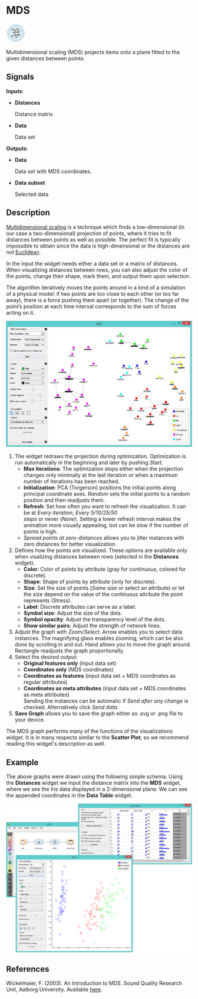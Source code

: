 MDS
===

![image](icons/mds.png)

Multidimensional scaling (MDS) projects items onto a plane fitted to the
given distances between points.

Signals
-------

**Inputs**:

- **Distances**

  Distance matrix

- **Data**

  Data set

**Outputs**:

- **Data**

  Data set with MDS coordinates.

- **Data subset**

  Selected data

Description
-----------

[Multidimensional scaling](https://en.wikipedia.org/wiki/Multidimensional_scaling) is a 
technique which finds a low-dimensional
(in our case a two-dimensional) projection of points, where it tries to
fit distances between points as well as possible. The perfect
fit is typically impossible to obtain since the data is high-dimensional or the distances are not 
[Euclidean](https://en.wikipedia.org/wiki/Euclidean_distance).

In the input the widget needs either a data set or a matrix of distances.
When visualizing distances between rows, you can also adjust the color of
the points, change their shape, mark them, and output them upon selection.

The algorithm iteratively moves the points around in a kind of a
simulation of a physical model: if two points are too close to each
other (or too far away), there is a force pushing them apart (or together).
The change of the point’s position at each time interval corresponds to
the sum of forces acting on it.

![image](images/MDS-zoo-stamped.png)

1. The widget redraws the projection during optimization. Optimization is run automatically in the beginning and later by
   pushing *Start*.
    - **Max iterations**: The optimization stops either when the projection changes only minimally
      at the last iteration or when a maximum number of iterations has been reached.
    - **Initialization**: PCA (Torgerson) positions the initial points along principal coordinate axes. *Random* sets the 
      initial points to a random position and then readjusts them. 
    - **Refresh**: Set how often you want to refresh the visualization. It can be at *Every iteration*, *Every 5/10/25/50  
      steps* or never (*None*). Setting a lower refresh interval makes the animation more visually appealing, but can be slow
      if the number of points is high.
    - *Spread points at zero-distances* allows you to jitter instances with zero distances for better visualization.
2. Defines how the points are visualized. These options are available only when visalizing distances between rows (selected 
   in the **Distances** widget).
    - **Color**: Color of points by attribute (gray for continuous, colored for discrete).
    - **Shape**: Shape of points by attribute (only for discrete).
    - **Size**: Set the size of points (*Same size* or select an attribute)
      or let the size depend on the value of the continuous attribute the point represents (Stress).
    - **Label**: Discrete attributes can serve as a label.
    - **Symbol size**: Adjust the size of the dots.
    - **Symbol opacity**: Adjust the transparency level of the dots.
    - **Show similar pairs**: Adjust the strength of network lines.
3. Adjust the graph with *Zoom/Select*. Arrow enables you to select data instances.
   The magnifying glass enables zooming, which can be also done by scrolling in and out. Hand allows you to move the graph 
   around. Rectangle readjusts the graph proportionally.
4. Select the desired output:
    - **Original features only** (input data set)
    - **Coordinates only** (MDS coordinates)
    - **Coordinates as features** (input data set + MDS coordinates as regular attributes)
    - **Coordinates as meta attributes** (input data set + MDS coordinates as meta attributes)<br>
   Sending the instances can be automatic if *Send after any change* is checked. Alternatively click *Send data*.
5. **Save Graph** allows you to save the graph either as .svg or .png file to your device.

The MDS graph performs many of the functions of the visualizations
widget. It is in many respects similar to the **Scatter Plot**, so we
recommend reading this widget's description as well.

Example
-------

The above graphs were drawn using the following simple schema. Using the **Distances** widget we input the distance matrix
into the **MDS** widget, where we see the *Iris* data displayed in a 2-dimensional plane. We can see the appended coordinates
in the **Data Table** widget.

<img src="images/MDS-Example.png" alt="image" width="600">

References
----------

Wickelmaier, F. (2003). An Introduction to MDS. Sound Quality Research Unit, Aalborg University. Available [here](https://homepages.uni-tuebingen.de/florian.wickelmaier/pubs/Wickelmaier2003SQRU.pdf).
